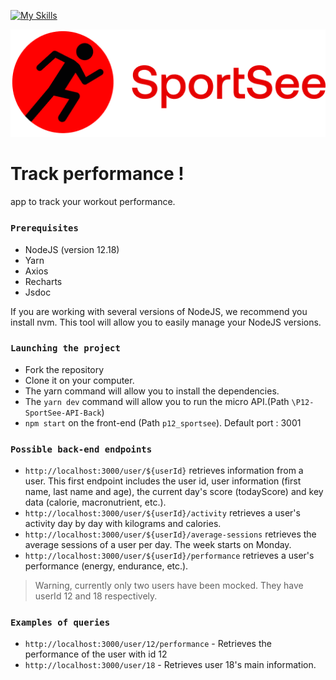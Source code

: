 [![My Skills](https://skills.thijs.gg/icons?i=js,html,css,react,nodejs)](https://skills.thijs.gg)

![Getting Started](./src/assets/logo.png)

# Track performance !

app to track your workout performance.

### `Prerequisites`

- NodeJS (version 12.18)
- Yarn
- Axios
- Recharts
- Jsdoc

If you are working with several versions of NodeJS, we recommend you install nvm. This tool will allow you to easily manage your NodeJS versions.

### `Launching the project`

- Fork the repository
- Clone it on your computer.
- The yarn command will allow you to install the dependencies.
- The `yarn dev` command will allow you to run the micro API.(Path `\P12-SportSee-API-Back`)
- `npm start` on the front-end (Path `p12_sportsee`). Default port : 3001

### `Possible back-end endpoints`

- `http://localhost:3000/user/${userId}` retrieves information from a user. This first endpoint includes the user id, user information (first name, last name and age), the current day's score (todayScore) and key data (calorie, macronutrient, etc.).
- `http://localhost:3000/user/${userId}/activity` retrieves a user's activity day by day with kilograms and calories.
- `http://localhost:3000/user/${userId}/average-sessions` retrieves the average sessions of a user per day. The week starts on Monday.
- `http://localhost:3000/user/${userId}/performance` retrieves a user's performance (energy, endurance, etc.).

> Warning, currently only two users have been mocked. They have userId 12 and 18 respectively.

### `Examples of queries`
 
- `http://localhost:3000/user/12/performance` - Retrieves the performance of the user with id 12
- `http://localhost:3000/user/18` - Retrieves user 18's main information.
